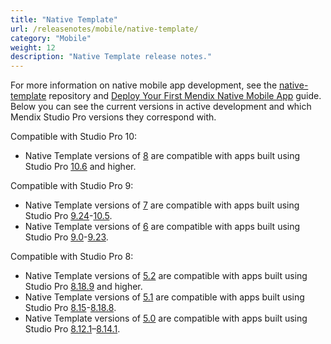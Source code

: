 ```yaml
---
title: "Native Template"
url: /releasenotes/mobile/native-template/
category: "Mobile"
weight: 12
description: "Native Template release notes."
---
```



For more information on native mobile app development, see the [native-template](https://github.com/mendix/native-template/) repository and [Deploy Your First Mendix Native Mobile App](/refguide9/mobile/distributing-mobile-apps/building-native-apps/deploying-native-app/) guide. Below you can see the current versions in active development and which Mendix Studio Pro versions they correspond with.

Compatible with Studio Pro 10:

* Native Template versions of [8](/releasenotes/mobile/nt-8-rn/) are compatible with apps built using Studio Pro [10.6](/releasenotes/studio-pro/10.6/) and higher.

Compatible with Studio Pro 9:

* Native Template versions of [7](/releasenotes/mobile/nt-7-rn/) are compatible with apps built using Studio Pro [9.24](/releasenotes/studio-pro/9.24/)-[10.5](/releasenotes/studio-pro/10.5/). 
* Native Template versions of [6](/releasenotes/mobile/nt-6-rn/) are compatible with apps built using Studio Pro [9.0](/releasenotes/studio-pro/9.0/)-[9.23](/releasenotes/studio-pro/9.23/). 

Compatible with Studio Pro 8:

* Native Template versions of [5.2](/releasenotes/mobile/nt-5.2-rn/) are compatible with apps built using Studio Pro [8.18.9](/releasenotes/studio-pro/8.18/#8189) and higher.
* Native Template versions of [5.1](/releasenotes/mobile/nt-5.1-rn/) are compatible with apps built using Studio Pro [8.15](/releasenotes/studio-pro/8.15/)-[8.18.8](/releasenotes/studio-pro/8.18/#8188).
* Native Template versions of [5.0](/releasenotes/mobile/nt-5.0-rn/) are compatible with apps built using Studio Pro [8.12.1](/releasenotes/studio-pro/8.12/#8121)–[8.14.1](/releasenotes/studio-pro/8.14/).
